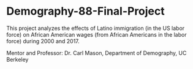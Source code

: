 # Demography-88-Final-Project

This project analyzes the effects of Latino immigration (in the US labor force) on African American wages (from African Americans in the labor force) during 2000 and 2017.

Mentor and Professor: Dr. Carl Mason, Department of Demography, UC Berkeley
